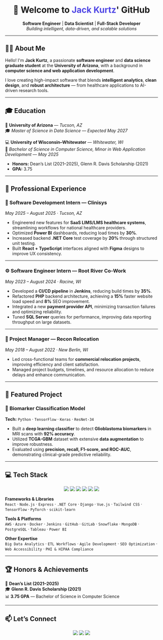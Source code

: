 <h1 align="center">👋 Welcome to <span style="color:#4F46E5;">Jack Kurtz</span>' GitHub</h1>

<p align="center">
  <b>Software Engineer</b> | <b>Data Scientist</b> | <b>Full-Stack Developer</b><br>
  <i>Building intelligent, data-driven, and scalable solutions</i>
</p>

---

## 🧑‍💻 About Me

Hello! I'm **Jack Kurtz**, a passionate **software engineer** and **data science graduate student** at the **University of Arizona**, with a background in **computer science and web application development**.  

I love creating high-impact software that blends **intelligent analytics**, **clean design**, and **robust architecture** — from healthcare applications to AI-driven research tools.  


---

## 🎓 Education

📘 **University of Arizona** — *Tucson, AZ*  
🎓 *Master of Science in Data Science* — *Expected May 2027*  

💻 **University of Wisconsin–Whitewater** — *Whitewater, WI*  
🧩 *Bachelor of Science in Computer Science, Minor in Web Application Development* — *May 2025*  
- **Honors:** Dean’s List (2021–2025), Glenn R. Davis Scholarship (2021)  
- **GPA:** 3.75  

---

## 💼 Professional Experience

### 🧠 Software Development Intern — Clinisys  
*May 2025 – August 2025 · Tucson, AZ*  
- Engineered new features for **SaaS LIMS/LMS healthcare systems**, streamlining workflows for national healthcare providers.  
- Optimized **Power BI** dashboards, reducing load times by **30%**.  
- Increased backend **.NET Core** test coverage by **20%** through structured unit testing.  
- Built **React + TypeScript** interfaces aligned with **Figma** designs to improve UX consistency.  

---

### ⚙️ Software Engineer Intern — Root River Co-Work  
*May 2023 – August 2024 · Racine, WI*  
- Developed a **CI/CD pipeline** in **Jenkins**, reducing build times by **35%**.  
- Refactored **PHP** backend architecture, achieving a **15%** faster website load speed and **8%** SEO improvement.  
- Integrated a new **payment provider API**, minimizing transaction failures and optimizing reliability.  
- Tuned **SQL Server** queries for performance, improving data reporting throughput on large datasets.  

---

### 🧱 Project Manager — Recon Relocation  
*May 2018 – August 2022 · New Berlin, WI*  
- Led cross-functional teams for **commercial relocation projects**, improving efficiency and client satisfaction.  
- Managed project budgets, timelines, and resource allocation to reduce delays and enhance communication.  

---

## 🧩 Featured Project

### 🧬 **Biomarker Classification Model**
**Tech:** `Python` · `TensorFlow` · `Keras` · `ResNet-34`  

- Built a **deep learning classifier** to detect **Glioblastoma biomarkers** in MRI scans with **92% accuracy**.  
- Utilized **TCGA-GBM** dataset with extensive **data augmentation** to improve robustness.  
- Evaluated using **precision, recall, F1-score, and ROC-AUC**, demonstrating clinical-grade predictive reliability.  

---

## 💻 Tech Stack

<p align="center">
  <img src="https://img.shields.io/badge/Language-Python-blue?style=flat-square"/>
  <img src="https://img.shields.io/badge/Language-JavaScript-yellow?style=flat-square"/>
  <img src="https://img.shields.io/badge/Language-TypeScript-blue?style=flat-square"/>
  <img src="https://img.shields.io/badge/Language-Java-red?style=flat-square"/>
  <img src="https://img.shields.io/badge/Language-C%23-purple?style=flat-square"/>
  <img src="https://img.shields.io/badge/Language-SQL-green?style=flat-square"/>
</p>

**Frameworks & Libraries**  
`React` · `Node.js` · `Express` · `.NET Core` · `Django` · `Vue.js` · `Tailwind CSS` · `TensorFlow` · `PyTorch` · `scikit-learn`

**Tools & Platforms**  
`AWS` · `Azure` · `Docker` · `Jenkins` · `GitHub` · `GitLab` · `Snowflake` · `MongoDB` · `PostgreSQL` · `Tableau` · `Power BI`

**Other Expertise**  
`Big Data Analytics` · `ETL Workflows` · `Agile Development` · `SEO Optimization` · `Web Accessibility` · `PHI & HIPAA Compliance`

---

## 🏆 Honors & Achievements

🏅 **Dean’s List (2021–2025)**  
🎓 **Glenn R. Davis Scholarship (2021)**  
📊 **3.75 GPA** — Bachelor of Science in Computer Science  

---

## 📫 Let’s Connect

<p align="center">
  <a href="mailto:Jkurtz354@gmail.com"><img src="https://img.shields.io/badge/Email-Jkurtz354%40gmail.com-red?style=flat-square&logo=gmail"></a>
  <a href="https://www.linkedin.com/in/jack-kurtz-b51a44240/"><img src="https://img.shields.io/badge/LinkedIn-Jack%20Kurtz-blue?style=flat-square&logo=linkedin"></a>
  <a href="https://github.com/Jack1065"><img src="https://img.shields.io/badge/GitHub-Jack1065-black?style=flat-square&logo=github"></a>
</p>
